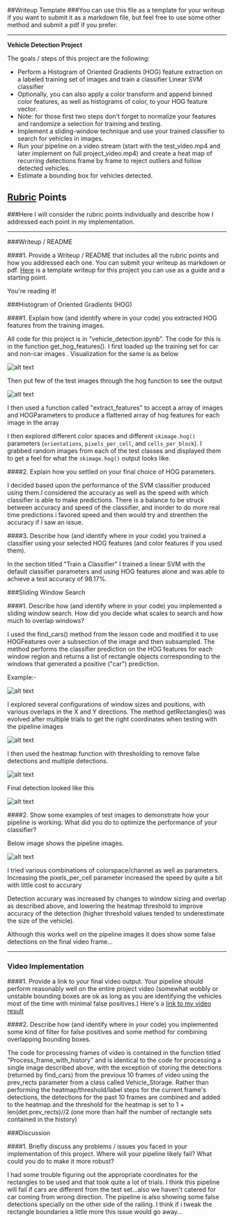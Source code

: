 ##Writeup Template
###You can use this file as a template for your writeup if you want to submit it as a markdown file, but feel free to use some other method and submit a pdf if you prefer.

---

**Vehicle Detection Project**

The goals / steps of this project are the following:

* Perform a Histogram of Oriented Gradients (HOG) feature extraction on a labeled training set of images and train a classifier Linear SVM classifier
* Optionally, you can also apply a color transform and append binned color features, as well as histograms of color, to your HOG feature vector. 
* Note: for those first two steps don't forget to normalize your features and randomize a selection for training and testing.
* Implement a sliding-window technique and use your trained classifier to search for vehicles in images.
* Run your pipeline on a video stream (start with the test_video.mp4 and later implement on full project_video.mp4) and create a heat map of recurring detections frame by frame to reject outliers and follow detected vehicles.
* Estimate a bounding box for vehicles detected.

[//]: # (Image References)
[image1]: ./examples/Data.png
[image2]: ./examples/hog.png
[image3]: ./examples/search.png
[image4]: ./examples/final.png
[image5]: ./examples/finaldetection.png
[image6]: ./examples/heatmap.png
[image7]: ./examples/pipelineimages.png
[image8]: ./examples/multiple.png
[video1]: ./project_video_output7.mp4

## [Rubric](https://review.udacity.com/#!/rubrics/513/view) Points
###Here I will consider the rubric points individually and describe how I addressed each point in my implementation.  

---
###Writeup / README

####1. Provide a Writeup / README that includes all the rubric points and how you addressed each one.  You can submit your writeup as markdown or pdf.  [Here](https://github.com/udacity/CarND-Vehicle-Detection/blob/master/writeup_template.md) is a template writeup for this project you can use as a guide and a starting point.  

You're reading it!

###Histogram of Oriented Gradients (HOG)

####1. Explain how (and identify where in your code) you extracted HOG features from the training images.

All code for this project is in "vehicle_detection.ipynb". The code for this is in the function get_hog_features(). I first loaded up the training set for car and non-car images . Visualization for the same is as below

![alt text][image1]

Then put few of the test images  through the hog function to see the output

![alt text][image2]

I then used a function called "extract_features" to accept a array of images and HOGParameters to produce a flattened array of hog features for each image in the array


I then explored different color spaces and different `skimage.hog()` parameters (`orientations`, `pixels_per_cell`, and `cells_per_block`).  I grabbed random images from each of the test classes and displayed them to get a feel for what the `skimage.hog()` output looks like.


####2. Explain how you settled on your final choice of HOG parameters.

I decided  based upon the performance of the SVM classifier produced using them.I considered the accuracy as well as the speed with which classifier is able to make predictions. There is a balance to be struck between accuracy and speed of the classifier, and inorder to do more real time predictions i favored speed and then would try and strenthen the accuracy if i saw an issue.

####3. Describe how (and identify where in your code) you trained a classifier using your selected HOG features (and color features if you used them).

In the section titled "Train a Classifier" I trained a linear SVM with the default classifier parameters and using HOG features alone and was able to achieve a test accuracy of 98.17%. 

###Sliding Window Search

####1. Describe how (and identify where in your code) you implemented a sliding window search.  How did you decide what scales to search and how much to overlap windows?

I used the find_cars() method from the lesson code and modified it to use HOGFeatures over a subsection of the image and then subsampled.
The method performs the classifier prediction on the HOG features for each window region and returns a list of rectangle objects corresponding to the windows that generated a positive ("car") prediction.

Example:-

![alt text][image3]

I explored several configurations of window sizes and positions, with various overlaps in the X and Y directions. The method getRectangles() was evolved after multiple trials to get the right coordinates when testing with the pipeline images

![alt text][image8]

I then used the heatmap function with thresholding to remove false detections and multiple detections.

![alt text][image6]

Final detection looked like this

![alt text][image5]

####2. Show some examples of test images to demonstrate how your pipeline is working.  What did you do to optimize the performance of your classifier?

Below image shows the pipeline images.

![alt text][image7] 

I tried various combinations of colorspace/channel as well as parameters. Increasing the pixels_per_cell parameter increased the speed by quite a bit with little cost to accurary

Detection accurary was increased by changes to window sizing and overlap as described above, and lowering the heatmap threshold to improve accuracy of the detection (higher threshold values tended to underestimate the size of the vehicle).

Although this works well on the pipeline images it does show some false detections on the final video frame...


---

### Video Implementation

####1. Provide a link to your final video output.  Your pipeline should perform reasonably well on the entire project video (somewhat wobbly or unstable bounding boxes are ok as long as you are identifying the vehicles most of the time with minimal false positives.)
Here's a [link to my video result](./project_video_output7.mp4)


####2. Describe how (and identify where in your code) you implemented some kind of filter for false positives and some method for combining overlapping bounding boxes.

The code for processing frames of video is contained in the function titled "Process_frame_with_history" and is identical to the code for processing a single image described above, with the exception of storing the detections (returned by find_cars) from the previous 10 frames of video using the prev_rects parameter from a class called Vehicle_Storage. Rather than performing the heatmap/threshold/label steps for the current frame's detections, the detections for the past 10 frames are combined and added to the heatmap and the threshold for the heatmap is set to 1 + len(det.prev_rects)//2 (one more than half the number of rectangle sets contained in the history)


###Discussion

####1. Briefly discuss any problems / issues you faced in your implementation of this project.  Where will your pipeline likely fail?  What could you do to make it more robust?

I had some trouble figuring out the appropriate coordinates for the rectangles to be used and that took quite a lot of trials. I think this pipeline will fail if cars are different from the test set...also we haven't catered for car coming from wrong direction. The pipeline is also showing some false detections specially on the other side of the railing. I think if i tweak the rectangle boundaries a little more this issue would go away...
